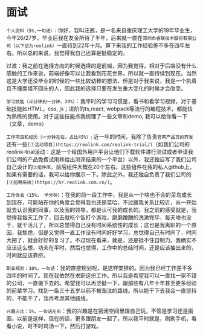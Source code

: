 # 面试

`个人资料（5%,一句话）`: 你好，我叫汪茜，是一名来自重庆理工大学的19年毕业生，今年26/27岁。毕业后我在友金所待了半年，后来就一直在`深圳市睿联技术股份有限公司（以下记为reolink）`一直待到22年十月。算下来我的工作经验差不多在四年左右。所以总的来说，我觉得我自己还算是挺稳定的。



过渡：我之前在选择方向的时候选择的是前端，因为我觉得，相对于后端没有什么感触的工作来说，前端好像可以让我看到花花世界，所以就一直持续到现在。当然这是大学还没毕业的时候的一些比较幼稚的想法，但是对于我来说，我是一个执着且不撞南墙不回头的人，因此我的选择只要在发生重大变化的时候才会改变。



`学习技能（半分钟到一分钟，20%）`：我平时的学习习惯是，看书和看学习视频，对于基础技能如HTML，css, js；进阶的ts,react, webpack等流行的编程技术，都能较为熟练的使用。对于这些技能点我梳理了一些文章和demo, 我可以给你看一下（文章，demo）

`工作项目和经历（一分钟左右，占比45%）`: 近一年的时间，我除了负责`官网产品页的开发`还有一些`[①活动项目](https://reolink.com/reolink-trial/)`（如我们公司的reolink-trial活动：这是一个给国外用户平台让他们下载软件进行测试或者申请我们公司的产品免费试用并给出测评结果的一个平台）以外，我还独自写了我们公司自己设计的`②组件库`，前后组件大概在20个左右。这些组件在我的私人github上，如果有需要的话，我可以给你展示一下。除此之外，我还独自负责了我们公司的`[③招聘系统](https://hr.reolink.com.cn/)`。

`工作体会（15%， 半分钟）`：在我的前一段工作中，我是从一个啥也不会的菜鸟成长到现在，可能站在你的角度会觉得我也还是菜哈，不过跟我关系比较近，从一开始就去认识我的同事，以及我的领导，都是认可我的成长的。我之前的感受就是，我觉得我每天工作了，回去就吃个饭打个游戏，磨磨蹭蹭的洗漱完毕，每天啥也没干，就干活儿了，所以总觉得自己没有时间系统性的成长；这也是我离职的一个原因，我焦虑，但是又觉得一直工作没有时间好好学习，总觉得自己有时间了，时间大把了，就会好好的复习了。不过现在看来，就是，还是抵不住自制力。我确实不应该这么想，功夫在平时。然后也觉得，工作中的总结时间，还是应该抽出来的，时间就应该靠挤。

`职业规划：10%，一句话`：我的直接规划呢，是这样安排的。因为我已经工作差不多四年的时间了。现在我依然在求职这份工作。所以我是希望我可以一直找一家不错的公司，一直做下去的。希望我可以再坚挺一下，跟那些有八年十年甚至更多经验的前辈学习。找到一条三十五岁以前不被淘汰的路线。所以能干下去我会一直坚持的，不能干了，我再考虑其他路线。

`兴趣占比：5%，一句话左右`：我的兴趣是在密闭空间里跟自己玩，不管是学习还是画画，以前是这样，现在的话，更多跟朋友一起了，所以我平时就是，刷刷手机，看看小说，时不时鸡汤一下，然后打游戏。